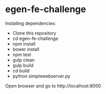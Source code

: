 # egen-fe-challenge

Installing dependencies:

 * Clone this repository
 * cd egen-fe-challenge 
 * npm install
 * bower install
 * npm test
 * gulp clean
 * gulp build
 * cd build
 * python simplewebserver.py

Open browser and go to http://localhost:8000